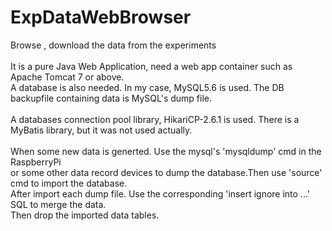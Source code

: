 # ExpDataWebBrowser
Browse , download the data from the experiments<br>
<br>
It is a pure Java Web Application, need a web app container such as Apache Tomcat 7 or above.<br>
A database is also needed. In my case, MySQL5.6 is used. The DB backupfile containing data is MySQL's dump file.<br>
<br>
A databases connection pool library, HikariCP-2.6.1 is used. There is a MyBatis library, but it was not used actually.<br>
<br>
When some new data is generted. Use the mysql's 'mysqldump' cmd in the RaspberryPi <br>
or some other data record devices to dump the database.Then use 'source' cmd to import the database.<br>
After import each dump file. Use the corresponding 'insert ignore into ...' SQL to merge the data. <br>
Then drop the imported data tables.<br>
